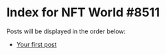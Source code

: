 # Index for NFT World #8511
Posts will be displayed in the order below:

- [Your first post](./001-first.md)

